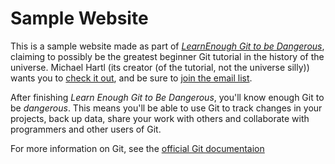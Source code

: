 # Sample Website

This is a sample website made as part of [*LearnEnough Git to be Dangerous*](http://learnenoug.com/git-tutorial), claiming to possibly be the greatest beginner Git tutorial in the history of the universe. Michael Hartl (its creator (of the tutorial, not the universe silly)) wants you to [check it out](http://learnenough.com/git-tutorial), and be sure to [join the email list](http://learnough.com/#email_list).

After finishing *Learn Enough Git to Be Dangerous*, you'll know enough Git to be *dangerous*. This means you'll be able to use Git to track changes in your projects, back up data, share your work with others and collaborate with programmers and other users of Git.

For more information on Git, see the [official Git documentaion](https://git-scm.com/)